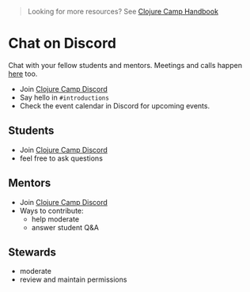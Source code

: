 > Looking for more resources? See [Clojure Camp Handbook](README.md)

# Chat on Discord

Chat with your fellow students and mentors. Meetings and calls happen [here](https://discord.gg/aSkAMfq2n5) too.

- Join [Clojure Camp Discord](https://discord.gg/aSkAMfq2n5)
- Say hello in `#introductions`
- Check the event calendar in Discord for upcoming events.

## Students

- Join [Clojure Camp Discord](https://discord.gg/aSkAMfq2n5)
- feel free to ask questions

## Mentors

- Join [Clojure Camp Discord](https://discord.gg/aSkAMfq2n5)
- Ways to contribute:
  - help moderate
  - answer student Q&A

## Stewards

- moderate
- review and maintain permissions
